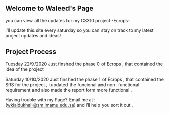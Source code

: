 ## Welcome to Waleed's Page

you can view all the updates for my CS310 project -Ecrops-


i'll update this site every saturday so you can stay on track to my latest project updates and ideas! 
## Project Process
Tuesday 22/9/2020 Just finshed the phase 0 of Ecrops , that contained the idea of the project 


Saturday 10/10/2020 Just finshed the phase 1 of Ecrops , that contained the SRS for the project , i updated the funcional and non- functional requirement and also made the report form more functional .




Having trouble with my Page? 
Email me at : (wkialdukhail@sm.imamu.edu.sa) and i’ll help you sort it out .

